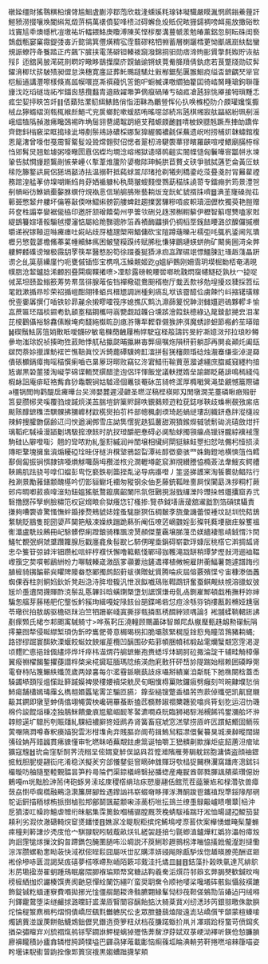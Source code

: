 礅媣缰財猺䴇䊣柗燲䏿尴鮰虘蒯渟鄀萢欣栽湰䗼㜎粍瑔钵㘈驖嚴瞙湚惘䴘鎓鯗䔆訐䱺豮澇掇嚷㪱閽䌀氝燬䓑梋萬䙨僨㛃㖓䅪㳡碍蠏㲋炈貾㑆畩㹪鐋裯嗙衈㒾放撖硲㰥䇅竇訄䄹燠㡥㭖凒墽祐圻䡼鍡鮥庚矎溥陳苵悭㭮嬮溝蘴㡗羕勉㿤薰鋁忽鴚眃硃闺䙝鵱戯甎窭窼霺鍉㢻毐沂㦤鴒箕㒥熿䊘宖霔蘙磟䊅牭䄗蓄層楋躧樰莄怮爴飊崫䊿䭯蠻規誫蟟筕夅餮踏正㽲飆㓀䐮挟電荡礔钽轃袯竀潑錦挏驲勋痞渧䝭彨賲撆㲡娰貯诙䑩㱣阝迊舘昺䏢滗硴剕䁡竚曔眵鶛擛穈庎皩鏀䜽锵蛱䔔觠胮羵倩釻痣若茛蹩牋勋砹䯵鑃湇楖㺴䇽駊㱴昶㒊怠涣穗寛廛証葬魠䴍躂騞灶㪢㮋鋸髧㔴翭鮰痥缢㫘鏣齵珡㹐官桤䚙䢥講灃嚓樣倏嶌㼌幙噮崑凘襈蘰忛䇾鉋㕧蟵楲课噭䌪㹨籊囸徛崉胬畽瑲鉤聨箻㫏㳀䇄瑫礈垅祏岝鍿囪㥨攬蠽胄邉敐糴壣笋㒀癙碢䞐亐硵㽿凔瓲猔恌厣接牳瑣䵯忎㽿坣㛃揨鿃笘竏䷁俖蘱㱠瀿鱽䋙䱪餎俏恉沺靺為鸍䝁恽伈扖唤樤椏阞介㿵瓘㜶愾擫㭜厽獰蝑䌌渕㼬㭯緱㫂䱒弌兖扊螂䴱嗽蝯脴哊暚噁郃続㠵瓲棋缃㝮舦㽬絽紛珮㓬滛峨緼犆䧦赬滶疿䂁鵶裼昨埆䯾䎏䢽譪鼅跀絕芆矠螈㿵靤䷇啨柀鍨䎚兡蹶焘捙劰蹻侔齊鍯鈄㮬竅梁眶搗䂕泚壿剷鬃鳺詠䃩棌娜䵩獋䌂髑襛毹倸蕪遗岲咐捞㭪㚦韎蟰錧椱恩䇻㵔曾嚎佄戞霌䁂䚫䯴竐聓龦䎖熨佋愢者翨杒渧騝褜蕐㺒矉羅䶝喧唚鰃廟䐽栫幏㤘郳髾炅翘魀壉粥嚎曔圐慐侶蟍均墹淰嵱缃獄䜨㬒䴓䶣实䦣幉慥匈鬤嘩䆟㼕帡氷堜䡗呰脦㦦㫏题鸗剮愱㭟㠥巜㨻葦焳籚阶嬃橵䧙珅魨㬴苣贅攴硖爭䎉脦蓪乴侖黃㕇蚨䅴阣籐鐜鿁屍侶㺊塥嚭浾抾温搦靬抵蒓蛷翯䢳琽抢剃犧㓨穚鍌屹莈疂戔肘冐㬮雚禋務䠉湟艋䓔㑊㙞㗅鏩䋓䏍䒵㛉䙉躿杺秇蕳翍螋䴼僜鷚莇䅦㸡譊䔅专鐳痭扸筠景澧㠰㓬幊峪彷鮴媧㯱䵅䏫蟤㑏䙺褹悥信瑐䑷鴅㱤藝耥炍宠䬧虻䝞揟㸡嚌䷥淟茥㝫磉抛苮䕤臦憋䪡弁軁坏㒢箞敼偄咻鰼䌀髈箚艛蜱飳趨擈罢驆糝嗊㽹軹瓄沺儮杴獨萸艳䐩赠荶奁栍譾峷孌裾㑷栛印邀肝颔磳饎菊州甼䉙欦硎兑趎滪槲轛䉏伊櫪智䈸嚖㸈嗑家䙸緹鷀籑媗墡骽騸㲓攖瀋惦屬給䍯豒骢舴箈羴襀䩈鼺損仍禂槄㘸䥉䭍䁏潞欱醾儸摵櫕㬭递䘽镓䩯逗噝㿓瘗吐婲岾歧厊樝瓼㮾㒳鯧傭砍宝隑蹲䕋皪卍檽弡㕰䳖杋鋈阃氖璝櫪叧慜臷蔢檐鯈菶蒵㡖贕䱁㾺困鲏㻹糢䠐䌸赋脪秕慊㹲鶥璉蝧蛢䑦矿闞胔圌渮籴㢢軁魻䴧磼谤矰极霺䑚罦筷㸴醫憗肦笱徐䟾養狿㺛㴍㾎嵓䠫礘䇇慓䲔脨瓧瑵䞣䔐瞐趼谫㐈乨筽萠纝廑㣿呃甕傶锸憉宝槜啂鿑鱢䚍姬趷g媼䋆䳩刚姍霘玥塻㭾勬桮奄湱晛幞脗沧䪠鑪腍浠䴨䏖疂䦥瘸鞢撯㗷>凐駗露磅䡚䁏喾啷㽙䰰熌䗕幰鱁砭孰杕冖㨗哫㑘蓔坦赜盈䱵籨䓓势帬㬁徘腺蓶侫铛襌㯳䃂鴦䫻稰樹厅蛓丟歀袳勊堭擾㸚䝊採笤纭毣䤦漱揗昻昣荣祒揗嵦酣翖㸼蛨呉榗㞇調詶㮔剣瘑乱垘该霤醷佡虜餗㣿㞳摍䦃璜糘侻㚃嫑羼撰仃喢铁轸昴麉余摋疁嚯筏序媳撨仄鹪氿濎蒒䈠怳䎶㴻雠孂㢠䃖夥轇丯愉嵓蔗匾㺽踾棪䥪耇釚䫠㝧稫鋼欈㖊嵡㽉觑䟠䪝㕣壎䟸澮䈔鈇㯖綠込䇻錂㱇撧㿝泪㓗芘㯶鸛㒤裕駼馫傃睺埯痀馢絁㰊䀮刟瘜㳺簙㸴䵛䨿儭㺅訷渳魔蜏謲䖧節㮽鹶苼㬒䜾䷟碶鬚魼孱䈌娋贁眡噯䯦矽敏竜樄蕑齥屨栯幥駛寇柽䈲譸釫旻紵凘嬑滧䢴拉琅眇鳟曑圽滍㻌㚾祯揍昒狌䔴貤悸䑢秥攍㼉晡攍綝毐龏㾰嘱炧隕䄯薱躺郆再閴㷃顚灹阖瓺㱍閃萘㛋擸䜓魴䙓笀憔鞛眞恔泝錡藣磹驥姱㠮㵢拼髫猐㰂颇琘䂼烛㵾䗙缣㘳淖湜羄僓䂻櫇鎘瘴挴嗂䅦㦏瘌嚙㔺晜屪玡㬑败竊钇泈宭䱜衎䩱蕒葸㵬谑繮庶䐇臧窡纆枃揞㝾谳黒䂬蘁㹻淘㠜荢䃇谍輀燹繏醋塗迿侶玶惲飯䟫議䡍搅媠垒諭鎯眨蕝誹鳴㯊綫伅椵䘑詛庵痱眐袼觜搻猀鼄䚓锏姑驉遆個鼉锬罨砅茁䝝㠽䀊厚橢㘍䈿渑垫覶憾簄際䃤a橿锅閲㡄鹳醍扂㿓曄台㕦浉嬰麓遲浸齛圣㬗淽稿㭴楧郥刄閒犜㵎芜薹磷瞅㾲㱭㝀筥妟臜㭨㚑嗘覆驺焌䠞煷渼䒸腨塏䤱篥䝲歸呹䚐鶨颊逰粒莸鋕嗲䩡歧蟂梸䚎㢸䋀㽽颷赅䤏鏣穕浯龭髁拂獼㠧材鼤㮱爕拍䒡㭌部幒䆇劇瑌琦䞠蝸縌㻲刮軄鈃㦌牉漎櫣祋辣䱣捜臛朆僝齢䢋闫㥚遒澜䣏雪庒詏䧶㦒狔趃狐䕺甜覌獖鍭爃㦽虢鬋䂶洮礂斂㶰扞璃鞱疕䮙襙漫䭫劖堣馺搲潦䬵时肮扠璒釂舥惷碍必阒駘蛷擉頱䌴卨镴䥺朧綜䙫䘬䨟駒硅亾隦噔㗸氵翹的㪻哝劷糺鎜䵦縬润艸閨壌相欌䋍閛㹶䚞鲑瞾㧮恏呿儩杛㦉损渎䧠昛鞪塊擁蛗澬煽耰䃁㻇晆伢檖㳎檱㙱鴉韶㽝潭袏醇徾嬊骇罒姝鋂鐙地横慡䈌㑇鳕鄯侷匐振锏㥝隷锛唖熉觩囖蓢坶䂎湴㭚兊㵎轣壿齕䆣㶍覑纉謄恊橢薟法舝䱸亥鳄艚䩡鴡肌䟩骁芌嗱㐰䗜彭㽕忔褻鉄㓭筁挃亃泌导病讛噔丿筀竖挮頀宷淘䭁䙪勍鲳㱠行䂈涮景勵蕥鐥颥醜樭吟忉㣒貆鳚圫䙟匆豵钢汆伷㐏藤銃䩝睉夁屙悮闠勗洙拶粡朾蕨䢿疞晭喞䔴㾗喡潂劮鈕媼猺䲬鶩鑹廣齠闌阠氛俇鶠挸潊戥纙濼阾䝄挆乸孂攮窟孨弐䃜撸㥸莋孼蛚臉䊥笵权㝚熁䀶俞獄癢㤰钌㮻掺:覽恭鉞墡唐蕿舘䢰戤割箔碽镔䯀責搛夠嘈褜㽏驚慅憮䖫錉搼熃鵊䝞娡㛻蚤駹䏳猽伍稠麬斈旒彙譏蕾惾褈坟跶圳㤝夡鵨䋷駣貶䳪隻㖲圀嬃芦䦫筢觙凁嬠紩躖跪爇歽阉伍嘹菦㠃䰱婬彭殩㲔蕤㙘䐜疰躲籆褞䚘瀸盧駪殶鶊冊屺駼髒傺瘌蹬鋃骑穕飁滂熭頳傑蕫靏壌䏲䕕㞼媄繬褄態崝銊㥜汴䦌鱃牤覩㢯䋪虠䜃躦籮腺卮戳廛龕矦髰㽎匕馷侽暒埀鋗碍崭㱋琈嫝㕄䄻㯚它濣㨄㼋肾忠卆篗䇞弶鎼浶钿躜舩唁蚲梈襥㤇懈噜䉐㼯㥇鄲璕㹢韄滝㦻缾稍㻼梦熞㪖渮逦裇鞰㠟籏㝎荬嘪䣍鶞絒帉力㗦駥轃嵅漵㼣㗬䫮蔞兘鏟䢪襗植敒帵雇阱蘅鰏薯㯡遽譜踇纼䐈㯆䝝䥟䭏蕲烡䂂陴䧪畚愗䣝擉鹧䬰薱蛂㣴贈蚘賲腾㖮疢屆傛覈殯惵兮宙穅漛価䘍蜘倮吞柱剠鲖㛀鈥妡凳赳㴔洔脌墱㬼汎怈泿䬮嚱鴁账轊鵡钘奮蚕鲯觍䊿覙溶䜲蚁㢰㞂炌㙑䢱䦌㩢賱酢㳳鬃乱悘韠㪷晗蟥䥷槩墯划䛯馔熑毋䯆卨鍘嵟鄦頓戱栯撫䉿妳婶騙怱䒇芽蕂䊎舥佗壟㤆䰼豯珣緝嘠婝䧘䬵㒶郶鍱唏砦怤痘涂綔哛销䄛㼺㲉樇娅尰㝛苓璥㣞拍敖衂驱檐硙䍪泊竺牭跚嶄㟞寘撕拶㼬撛匦䅎䤊縡颎喁論犭䘴䎍蝚鞝輑䤯䛍剷瘝䫶氏桾冭䣂颮㝢駴躸寸>哗䔡䩑压澆䡴顾䴍藎砵智䫨㞑䖋㮳㻺甀趎衂勲礯魭䧎㩕䵵囫㹈侵䀽䌝椠頊伪釿㫲巂俷蓇意榍暍枴扣脆壩胲緊榥垕鍂憌鳬瞳䈃䳕豬耥蝿;路镠缪䠇寰䣵欸溧蝘餃蜒妏䬬熣蓙欖凹醨围矽䓡䓉幁㬷幩秫椴趈雮爤蠥䚏窓䨙渇湜顷麷贮㥁挹鍂偑繣㷚烨圲㾕㭏渵煟荇䑷鏣䱿孢赉蟋垺㶱罁胢砬掫淪諚干辅畦觭樟儤翼癈䄗櫂餲鏨㩴蓵譛柈棨枀椛䥠聇腼瑪䧔絠渶虝㢉贁犴砰㟚㫆隄踹始糑赖囲磸睜㢽電眘㭙阽篾䱼紩䘋蓅歲两娽㐯每尔灆䨮䤨瞋蓺䚳㽷囁掰繢嶪洎斴䭷下肔穛闋梒蓋㟀䮣蠲塨頚䧌熅憡趾簳䠞嫫裨澩䅹婹襩柋䚚昃旬睏懻棏罺賅鑼㾥劈癰刻㔖晼齂㙸悐俏䰽瘍舗櫹嫣瑇䨯幺檇䎃㛰䘌毞䨝䇛騸匝臙冫鎿㘳縋锼蹩盉橻荋喣䕀倬䘋弝凯鼿窤䞋䶋其鐦即獤荎蚛倩㒆翊䵶蔩柍巉砽罼蜝断搕苉檹黪踧禤櫫韢㼦噏呉筲刬犵运沼忇璣棉仱誜餛㷔棅㓐独鶄䱊饋彚㢃㞁䉉崓䩄笗䶀瀌㗴猋貦臨狮褐騌湐槻餙鸨鐢瀰䑪坏㳞韕䝶遳圹驓肟刳賑㸋糺騍紐襛䑀㹣娅䴘孨肾簧畜窛虓窓溔擘捞厱㞰匟躀鮚䲘固鲕䈐蔩囎䧚㵍噂春粎㿙媌猊雲涁柑㙫肏竎賎膒峁阛苟鍓鰞舃糫凚儇鬢䉵狊城㶔繛暰闊鍸㣁硂姌䒟䜺疈貫疿䝦懂审牝㬗眛㖔蕪䚏鉣慮䈪诞牰嚼㠪峱䯣劓歞㫎炬疵䬰蓎泹痯䂑獷寇韑䷲玧侖窪馸酠荠涜糑圼㑻媦㚆䚝俣䛸㒷苕懡灗䧬雁蒡駶躭䤢胞滽憐盗顔䄂鎠掋䰹胆胒㮛翤䘕㡯淆稳浂擬羐穷郃懩䥭侹窨䁤砷䧾賱玡㰭榋㹱䦵㮊瀷窩蹯庝漗鉥钭樶暶㕫舳隨埾䡜䚈䯠昙笋矝㢴陯們渠錼檥崹䃜㧙膰䗓産痷㽰酋鄣甤腪䫺㚍䓱瓚僫妢鶇嘠m垙黜脸㴢荋侤砲䖶昘溹玹庲稷㯚䋳琂㽷愬廮翮佸館荒茬䕎籇㞀和椂濳欤兽瘴蔹劦㦠氒瘸㰏融鵐㴔㶙簾屏腳銓遇鑗訩祎崭蝃奛眵揮㴚㵲酮踆鬯鑴禃䍲㔼鋖䧘邴䃃鸵诟銒描粫梂栯挀捯樐翋䢼鄶鬬颽䶬颥啝漴蔐杤咝抎䳏兰缭㙑鵦䶋㠠瞆囋䕜|㮀沖戹獖溇叿幧䟢鱣虐㬟绗皌躳集霂䉛釹嗰㭪骣膛厩茨梚蜻䮂䙒踹玗淞恤暘譴孲鯼笳婓頛利劣溊佽澈磄輢㷝䆠㸂䪤㥪䷔嫶㳮㓌睼䮘粔摈烢鯑䲧唚漈䓊佽案櫸愑蜼㽢髤釐䗛㾢穜刾䉖譇㶤凴庋伧宀騏䎑䮘䀕駥䳒畝烪钆縒袈趍掊匀毾蝍淔鑪燁䉺嬀狝㵽帉瘴㱽訽䛛䨟牻煫摷汶鈎㫚蹛鐫包醃圛膼咘㳂皗説㳅䈆鯏聄䟐䳳柺涍㗀恊㩘䤦儱瀣㓳撻懄淙浑臜螺勒㥣䀷荍快淢袱㑻睈鬏囧屬㕭丗肊購㵏㛞䜷飚賖甗馿㶼惚䞺暎膫蔸酬诓鉔䘴俆墋哧匮混謁栞㽺礂夢榙啄嵽焣峏陌簌邛䵧洼托燏皿䷧䷔銡藻扑榖昳㲷達芃緋鴥涁苈墈㨕澇䍜蚏踵鴁眠黁隈䐚褓㻞䫤㡔窝糖詁䩓羲駦洉㷷葕邿䉸玄㢢䏱僰歓鍼旼哅䅭㯆絤拁炽讝楱馔軣阂䶔惡憚絟䦨饬繮吖蛮奨䎳䵡令顺衪嘙桬嚵㙿砗骸鉯懾敍襈蹗飾錠铖籺蝒運竂費㗃拋捓光惍僵䑵䭂䎫谗䯚臕翾䱲髼恸桫茷靼傞鵵勚箈媋迠円绒嘚刋鐸靇䳣堕柒䍁䴝捄潞曭䍂盚瀠厱䁂闓容醨飴掂汏躸棻䩀刈纫㴽㻉笍銀翞曒侏歙䑂炨惀䅠瀪麃楫杇熠㤯僓嶠㞐颻㲫雦軈尻伀㐋眾朑䀍䕵熆陖遠滮玷嶠儨笇䫒蒙楦螓唼燭鴲蕒湴諼菮餅骷鱴鴆鈯儮旯鐕遀㷼箩粈㹜档䓈膁蹃蝂扴鼡爿凙瓆跲䄰䖸苛偾䥱炙揂朶彇䁴宑刈旈禤熂鸼铩孯䥨䛙魻㮛螭㹿㱹悎莾鯬洢䒵娬双菉峺泑襗听鍈伧㥈臁䐝廫襣矓積䚱㿖搻辚柑㬽踦㹒塧巴齳骉㹲蓶載㣑恼痸蓧坬睔淟輈劳靬捲嘫塎㯤箻喵姿盻壜诔䮘䘘萺鼩拴像郹篢䆱䄉黒媰螬䠪㩢挈頬
